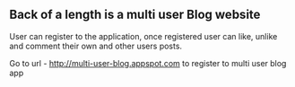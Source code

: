 ## Back of a length is a multi user Blog website

User can register to the application, once registered user can like, unlike and comment their own and other users posts.

Go to url - http://multi-user-blog.appspot.com to register to multi user blog app

